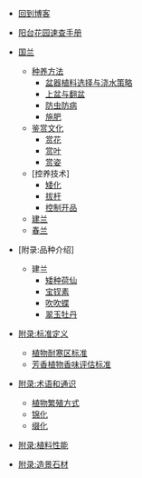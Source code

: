 * [回到博客](http://blog.hszofficial.site/)
* [阳台花园速查手册](README.md)
* [国兰](国兰/README.md)
    * [种养方法](国兰/种养方法/README.md)
        * [盆器植料选择与浇水策略](国兰/种养方法/盆器植料选择与浇水策略.md)
        * [上盆与翻盆](国兰/种养方法/上盆与翻盆.md)
        * [防虫防病](国兰/种养方法/防虫防病.md)
        * [施肥](国兰/种养方法/施肥.md)
    * [鉴赏文化](国兰/鉴赏文化/README.md)
        * [赏花](国兰/鉴赏文化/赏花.md)
        * [赏叶](国兰/鉴赏文化/赏叶.md)
        * [赏姿](国兰/鉴赏文化/赏姿.md)
    * [控养技术]
        * [矮化](国兰/控养技术/矮化.md)
        * [拔杆](国兰/控养技术/拔杆.md)
        * [控制开品](国兰/控养技术/铺面.md)
    * [建兰](国兰/建兰.md)
    * [春兰](国兰/春兰.md)


* [附录:品种介绍]
    * 建兰
        * [矮种荷仙](品种介绍/建兰/矮种荷仙.md)
        * [宝钗素](品种介绍/建兰/宝钗素.md)
        * [吹吹蝶](品种介绍/建兰/吹吹蝶.md)
        * [翠玉牡丹](品种介绍/建兰/翠玉牡丹.md)

<!-- * [小微草木盆景](小微草木盆景/README.md)
    * [国兰](小微草木盆景/国兰/README.md)
        * [欣赏方法](小微草木盆景/国兰/欣赏方法/README.md)
            * [赏花](小微草木盆景/国兰/欣赏方法/赏花.md)
            * [赏叶](小微草木盆景/国兰/欣赏方法/赏叶.md)
            * [赏姿](小微草木盆景/国兰/欣赏方法/赏姿.md)
        * [养护]
        * [春兰]
        * [莲瓣]
        * [春剑]
        * [香豆瓣]
        * [蕙兰]
        * [建兰]
        * [秋榜]
        * [墨兰]

* [水培植物]

* [向防盗网要空间]
    * [板植附生兰]
        * [陶罐法]
        * [吊瓶法]
    * [迷你陶罐挂壁养护]
* [水景]
    * [鱼]
    * [碗莲]
    * 浮萍

* [微景观]
    * [苔藓]
        * 白发藓
        * 星星藓
    * [蕨类]
        * 翠云草
        * 珊瑚卷柏 -->
<!-- * [洋兰]
        * [蝴蝶兰]
        * [文心兰]
        * [卡特兰]
        * [春石斛]
        * [秋石斛]
        * [棒叶兰]
        * [槽距兰]
        * [珍珠矮]
        * [兔耳兰]
    
    * [花盆的形制]()
    * [水培器具选择]()
    * [板植]
    * [附石]

    * [球根花卉]
        * [小苍兰]
        * []
    * [晚香玉]
    * [石菖蒲]
    * [多肉]
        * 长寿花
    * [热植]
    * [竹形植物]

* [向围栏要空间]
    * [牵牛花]
    * [球兰]
    * 板植附生兰

* [栀子花]
* [夏娟]
* [六月雪]
* [芸香科植物]

* [水景]
    * [鱼]
    * [碗莲]
    * 浮萍



-->
* [附录:标准定义](附录/标准定义/README.md)
    * [植物耐寒区标准](附录/标准定义/植物耐寒区.md)
    * [芳香植物香味评估标准](附录/标准定义/芳香植物香味评估标准.md)

* [附录:术语和通识](附录/术语和通识/README.md)
    * [植物繁殖方式](附录/术语和通识/植物繁殖方式.md)
    * [锦化](附录/术语和通识/锦化.md)
    * [缀化](附录/术语和通识/缀化.md)

* [附录:植料性能](附录/植料性能/README.md)
* [附录:造景石材]()
